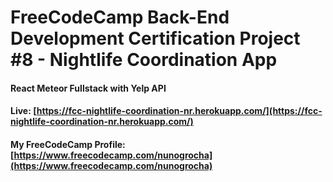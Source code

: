 # FreeCodeCamp Back-End Development Certification Project #8 - Nightlife Coordination App

#### React Meteor Fullstack with Yelp API

#### Live: [https://fcc-nightlife-coordination-nr.herokuapp.com/](https://fcc-nightlife-coordination-nr.herokuapp.com/)

#### My FreeCodeCamp Profile: [https://www.freecodecamp.com/nunogrocha](https://www.freecodecamp.com/nunogrocha)
